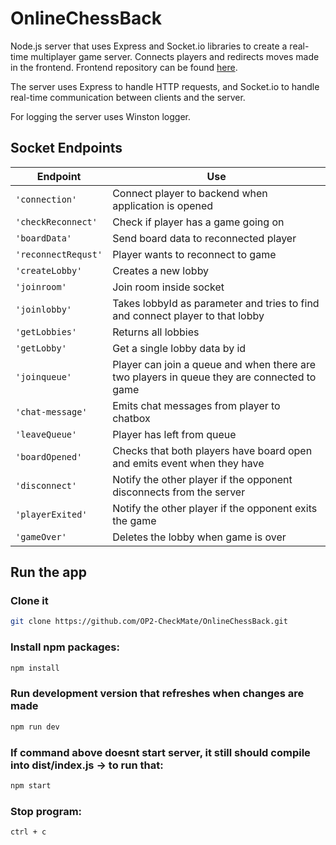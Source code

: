 # OnlineChessBack

Node.js server that uses Express and Socket.io libraries to create a real-time multiplayer game server. Connects players and redirects moves made in the frontend. Frontend repository can be found [here](https://github.com/OP2-CheckMate/OnlineChessFront).

The server uses Express to handle HTTP requests, and Socket.io to handle real-time communication between clients and the server.

For logging the server uses Winston logger.

## Socket Endpoints
| Endpoint | Use |
| -------- | --- |
| ``'connection'`` | Connect player to backend when application is opened |
| ``'checkReconnect'`` | Check if player has a game going on |
| ``'boardData'`` | Send board data to reconnected player |
| ``'reconnectRequst'`` | Player wants to reconnect to game |
| ``'createLobby'`` | Creates a new lobby |
|``'joinroom'`` | Join room inside socket |
|``'joinlobby'`` | Takes lobbyId as parameter and tries to find and connect player to that lobby |
|``'getLobbies'`` | Returns all lobbies |
|``'getLobby'`` | Get a single lobby data by id |
|``'joinqueue'`` | Player can join a queue and when there are two players in queue they are connected to game |
|``'chat-message'`` | Emits chat messages from player to chatbox |
|``'leaveQueue'`` | Player has left from queue |
|``'boardOpened'`` | Checks that both players have board open and emits event when they have |
|``'disconnect'`` | Notify the other player if the opponent disconnects from the server |
|``'playerExited'`` | Notify the other player if the opponent exits the game |
|``'gameOver'`` | Deletes the lobby when game is over |

## Run the app
### Clone it
```sh
git clone https://github.com/OP2-CheckMate/OnlineChessBack.git
```
### Install npm packages:
```sh
npm install
```
### Run development version that refreshes when changes are made
```sh
npm run dev
```
### If command above doesnt start server, it still should compile into dist/index.js -> to run that:
```sh
npm start
```
### Stop program:
```sh
ctrl + c
```

